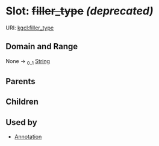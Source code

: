 
# Slot: ~~filler_type~~ _(deprecated)_




URI: [kgcl:filler_type](http://w3id.org/kgcl/filler_type)


## Domain and Range

None &#8594;  <sub>0..1</sub> [String](types/String.md)

## Parents


## Children


## Used by

 * [Annotation](Annotation.md)

